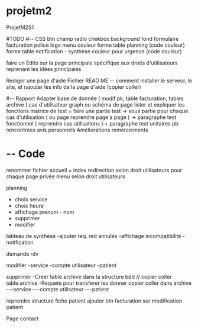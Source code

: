 # projetm2
ProjetM2S1

#TODO 
#-- CSS
btn
champ
radio
chekbox
background
fond formulaire
facturation
police
logo
menu couleur
forme table planning (code couleur)
forme table notification - synthèse
couleur pour urgence (code couleur)

faire un Edito sur la page principale spécifique aux droits d'utilisateurs reprenant les idées principales

Rediger une page d'aide 
Fichier READ ME -- comment installer le serveur, le site, et rajouter les info de la page d'aide (copier coller)

#-- Rapport
Adapter base de donnée ( modif pk, table facturation, tables archive ) 
cas d'utilisateur graph ou schéma de page 
lister et expliquer les fonctions
matrice de test = faire une partie test 
	-> sous partie pour chaque cas d'utilisation ( ou page reprendre page a page )
	-> paragraphe test fonctionnel ( reprendre cas utilisations ) + paragraphe test unitaires
pb rencontrées
avis personnels
Améliorations
remerciements
# -- Code
renommer fichier accueil = index
redirection selon droit utilisateurs pour chaque page privée
menu selon droit utilisateurs

planning 
- choix service 
- choix heure
- affichage prenom - nom 
- supprimer 
- modifier

tableau de synthèse
-ajouter req. red annulés
-affichage incompatibilité
-notification

demande rdv 

modifier 
-service
-compte utilisateur
-patient

supprimer 
-Creer table archive dans la structure bdd // copier coller table.archive
-Requete pour transferer les donner copier coller dans archive
---service 
---compte utilisateur
---patient


reprendre structure fiche patient
ajouter btn facturation sur modification patient

Page contact



